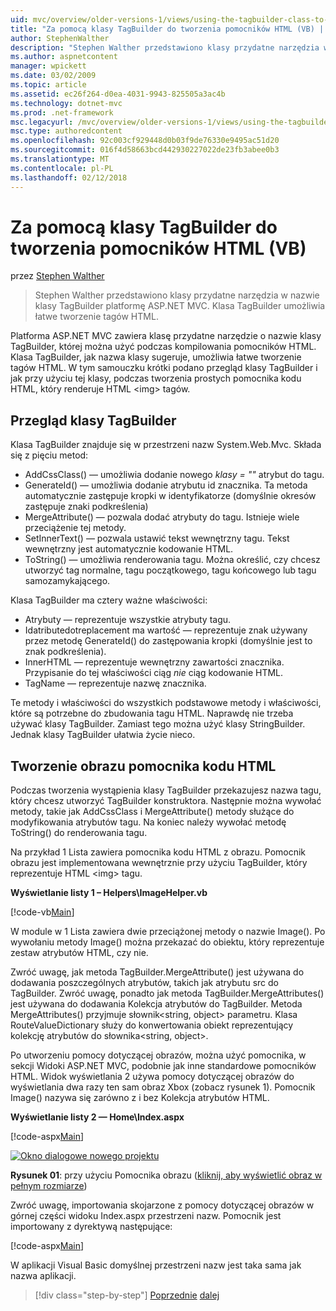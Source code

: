 ```yaml
---
uid: mvc/overview/older-versions-1/views/using-the-tagbuilder-class-to-build-html-helpers-vb
title: "Za pomocą klasy TagBuilder do tworzenia pomocników HTML (VB) | Dokumentacja firmy Microsoft"
author: StephenWalther
description: "Stephen Walther przedstawiono klasy przydatne narzędzia w nazwie klasy TagBuilder platformę ASP.NET MVC. Można użyć klasy TagBuilder można łatwo..."
ms.author: aspnetcontent
manager: wpickett
ms.date: 03/02/2009
ms.topic: article
ms.assetid: ec26f264-d0ea-4031-9943-825505a3ac4b
ms.technology: dotnet-mvc
ms.prod: .net-framework
msc.legacyurl: /mvc/overview/older-versions-1/views/using-the-tagbuilder-class-to-build-html-helpers-vb
msc.type: authoredcontent
ms.openlocfilehash: 92c003cf929448d0b03f9de76330e9495ac51d20
ms.sourcegitcommit: 016f4d58663bcd442930227022de23fb3abee0b3
ms.translationtype: MT
ms.contentlocale: pl-PL
ms.lasthandoff: 02/12/2018
---
```

<a name="using-the-tagbuilder-class-to-build-html-helpers-vb"></a>Za pomocą klasy TagBuilder do tworzenia pomocników HTML (VB)
====================
przez [Stephen Walther](https://github.com/StephenWalther)

> Stephen Walther przedstawiono klasy przydatne narzędzia w nazwie klasy TagBuilder platformę ASP.NET MVC. Klasa TagBuilder umożliwia łatwe tworzenie tagów HTML.


Platforma ASP.NET MVC zawiera klasę przydatne narzędzie o nazwie klasy TagBuilder, której można użyć podczas kompilowania pomocników HTML. Klasa TagBuilder, jak nazwa klasy sugeruje, umożliwia łatwe tworzenie tagów HTML. W tym samouczku krótki podano przegląd klasy TagBuilder i jak przy użyciu tej klasy, podczas tworzenia prostych pomocnika kodu HTML, który renderuje HTML &lt;img&gt; tagów.

## <a name="overview-of-the-tagbuilder-class"></a>Przegląd klasy TagBuilder

Klasa TagBuilder znajduje się w przestrzeni nazw System.Web.Mvc. Składa się z pięciu metod:

- AddCssClass() — umożliwia dodanie nowego *klasy = ""* atrybut do tagu.
- GenerateId() — umożliwia dodanie atrybutu id znacznika. Ta metoda automatycznie zastępuje kropki w identyfikatorze (domyślnie okresów zastępuje znaki podkreślenia)
- MergeAttribute() — pozwala dodać atrybuty do tagu. Istnieje wiele przeciążenie tej metody.
- SetInnerText() — pozwala ustawić tekst wewnętrzny tagu. Tekst wewnętrzny jest automatycznie kodowanie HTML.
- ToString() — umożliwia renderowania tagu. Można określić, czy chcesz utworzyć tag normalne, tagu początkowego, tagu końcowego lub tagu samozamykającego.
  

Klasa TagBuilder ma cztery ważne właściwości:

- Atrybuty — reprezentuje wszystkie atrybuty tagu.
- Idatributedotreplacement ma wartość — reprezentuje znak używany przez metodę GenerateId() do zastępowania kropki (domyślnie jest to znak podkreślenia).
- InnerHTML — reprezentuje wewnętrzny zawartości znacznika. Przypisanie do tej właściwości ciąg *nie* ciąg kodowanie HTML.
- TagName — reprezentuje nazwę znacznika.

Te metody i właściwości do wszystkich podstawowe metody i właściwości, które są potrzebne do zbudowania tagu HTML. Naprawdę nie trzeba używać klasy TagBuilder. Zamiast tego można użyć klasy StringBuilder. Jednak klasy TagBuilder ułatwia życie nieco.

## <a name="creating-an-image-html-helper"></a>Tworzenie obrazu pomocnika kodu HTML

Podczas tworzenia wystąpienia klasy TagBuilder przekazujesz nazwa tagu, który chcesz utworzyć TagBuilder konstruktora. Następnie można wywołać metody, takie jak AddCssClass i MergeAttribute() metody służące do modyfikowania atrybutów tagu. Na koniec należy wywołać metodę ToString() do renderowania tagu.

Na przykład 1 Lista zawiera pomocnika kodu HTML z obrazu. Pomocnik obrazu jest implementowana wewnętrznie przy użyciu TagBuilder, który reprezentuje HTML &lt;img&gt; tagu.

**Wyświetlanie listy 1 – Helpers\ImageHelper.vb**

[!code-vb[Main](using-the-tagbuilder-class-to-build-html-helpers-vb/samples/sample1.vb)]

W module w 1 Lista zawiera dwie przeciążonej metody o nazwie Image(). Po wywołaniu metody Image() można przekazać do obiektu, który reprezentuje zestaw atrybutów HTML, czy nie.

Zwróć uwagę, jak metoda TagBuilder.MergeAttribute() jest używana do dodawania poszczególnych atrybutów, takich jak atrybutu src do TagBuilder. Zwróć uwagę, ponadto jak metoda TagBuilder.MergeAttributes() jest używana do dodawania Kolekcja atrybutów do TagBuilder. Metoda MergeAttributes() przyjmuje słownik&lt;string, object&gt; parametru. Klasa RouteValueDictionary służy do konwertowania obiekt reprezentujący kolekcję atrybutów do słownika&lt;string, object&gt;.

Po utworzeniu pomocy dotyczącej obrazów, można użyć pomocnika, w sekcji Widoki ASP.NET MVC, podobnie jak inne standardowe pomocników HTML. Widok wyświetlania 2 używa pomocy dotyczącej obrazów do wyświetlania dwa razy ten sam obraz Xbox (zobacz rysunek 1). Pomocnik Image() nazywa się zarówno z i bez Kolekcja atrybutów HTML.

**Wyświetlanie listy 2 — Home\Index.aspx**

[!code-aspx[Main](using-the-tagbuilder-class-to-build-html-helpers-vb/samples/sample2.aspx)]


[![Okno dialogowe nowego projektu](using-the-tagbuilder-class-to-build-html-helpers-vb/_static/image1.jpg)](using-the-tagbuilder-class-to-build-html-helpers-vb/_static/image1.png)

**Rysunek 01**: przy użyciu Pomocnika obrazu ([kliknij, aby wyświetlić obraz w pełnym rozmiarze](using-the-tagbuilder-class-to-build-html-helpers-vb/_static/image2.png))


Zwróć uwagę, importowania skojarzone z pomocy dotyczącej obrazów w górnej części widoku Index.aspx przestrzeni nazw. Pomocnik jest importowany z dyrektywą następujące:

[!code-aspx[Main](using-the-tagbuilder-class-to-build-html-helpers-vb/samples/sample3.aspx)]

W aplikacji Visual Basic domyślnej przestrzeni nazw jest taka sama jak nazwa aplikacji.

>[!div class="step-by-step"]
[Poprzednie](creating-custom-html-helpers-vb.md)
[dalej](creating-page-layouts-with-view-master-pages-vb.md)
